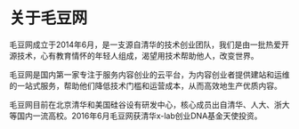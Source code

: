 # 关于毛豆网

毛豆网成立于2014年6月，是一支源自清华的技术创业团队，我们是由一批热爱开源技术，心有教育情怀的年轻人组成，渴望用技术帮助他人，改变世界。

毛豆网是国内第一家专注于服务内容创业的云平台，为内容创业者提供建站和运维的一站式服务，帮助他们降低技术门槛和运营成本，从而高效地生产优质内容。

毛豆网目前在北京清华和美国硅谷设有研发中心，核心成员出自清华、人大、浙大等国内一流高校。2016年6月毛豆网获清华x-lab创业DNA基金天使投资。

<!-- [开发者文档](开发者文档.md)

[网站用户手册](网站用户手册.md)

[音频直播快速体验](音频直播快速体验.md) -->

<!--
直播互动

创建音频课

创建视频课

手机直播流程

创建专栏

分销

设置后台

设置微信

关于我们
 -->
